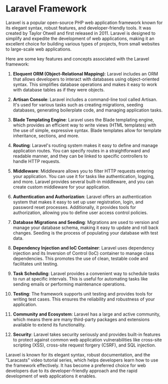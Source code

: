 # Laravel Framework

Laravel is a popular open-source PHP web application framework known for its elegant syntax, robust features, and developer-friendly tools. It was created by Taylor Otwell and first released in 2011. Laravel is designed to simplify and expedite the development of web applications, making it an excellent choice for building various types of projects, from small websites to large-scale web applications.

Here are some key features and concepts associated with the Laravel framework:

1. **Eloquent ORM (Object-Relational Mapping)**: Laravel includes an ORM that allows developers to interact with databases using object-oriented syntax. This simplifies database operations and makes it easy to work with database tables as if they were objects.

2. **Artisan Console**: Laravel includes a command-line tool called Artisan. It's used for various tasks such as creating migrations, seeding databases, generating boilerplate code, and managing application tasks.

3. **Blade Templating Engine**: Laravel uses the Blade templating engine, which provides an efficient way to write views (HTML templates) with the use of simple, expressive syntax. Blade templates allow for template inheritance, sections, and more.

4. **Routing**: Laravel's routing system makes it easy to define and manage application routes. You can specify routes in a straightforward and readable manner, and they can be linked to specific controllers to handle HTTP requests.

5. **Middleware**: Middleware allows you to filter HTTP requests entering your application. You can use it for tasks like authentication, logging, and more. Laravel provides several built-in middleware, and you can create custom middleware for your application.

6. **Authentication and Authorization**: Laravel offers an authentication system that makes it easy to set up user registration, login, and password reset processes. Additionally, it provides tools for authorization, allowing you to define user access control policies.

7. **Database Migrations and Seeding**: Migrations are used to version and manage your database schema, making it easy to update and roll back changes. Seeding is the process of populating your database with test data.

8. **Dependency Injection and IoC Container**: Laravel uses dependency injection and its Inversion of Control (IoC) container to manage class dependencies. This promotes the use of clean, testable code and facilitates unit testing.

9. **Task Scheduling**: Laravel provides a convenient way to schedule tasks to run at specific intervals. This is useful for automating tasks like sending emails or performing maintenance operations.

10. **Testing**: The framework supports unit testing and provides tools for writing test cases. This ensures the reliability and robustness of your application.

11. **Community and Ecosystem**: Laravel has a large and active community, which means there are many third-party packages and extensions available to extend its functionality.

12. **Security**: Laravel takes security seriously and provides built-in features to protect against common web application vulnerabilities like cross-site scripting (XSS), cross-site request forgery (CSRF), and SQL injection.

Laravel is known for its elegant syntax, robust documentation, and the "Laracasts" video tutorial series, which helps developers learn how to use the framework effectively. It has become a preferred choice for web developers due to its developer-friendly approach and the rapid development of web applications it enables.
